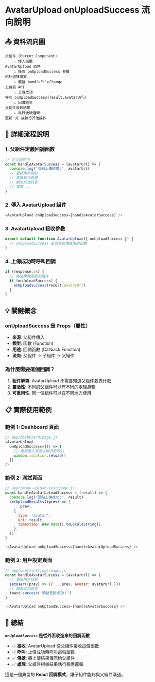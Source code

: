 # AvatarUpload onUploadSuccess 流向說明

## 📤 資料流向圖

```
父組件 (Parent Component)
    ↓ 傳入函數
AvatarUpload 組件
    ↓ 接收 onUploadSuccess 參數
用戶選擇檔案
    ↓ 觸發 handleFileChange
上傳到 API
    ↓ 上傳成功
呼叫 onUploadSuccess(result.avatarUrl)
    ↓ 回傳結果
父組件收到結果
    ↓ 執行後續邏輯
更新 UI 或執行其他操作
```

## 🔄 詳細流程說明

### 1. **父組件定義回調函數**

```javascript
// 在父組件中
const handleAvatarSuccess = (avatarUrl) => {
  console.log('收到上傳結果:', avatarUrl)
  // 更新用戶頭貼
  // 重新載入頁面
  // 顯示成功訊息
  // 等等...
}
```

### 2. **傳入 AvatarUpload 組件**

```javascript
<AvatarUpload onUploadSuccess={handleAvatarSuccess} />
```

### 3. **AvatarUpload 接收參數**

```javascript
export default function AvatarUpload({ onUploadSuccess }) {
  // onUploadSuccess 是從外面傳進來的函數
}
```

### 4. **上傳成功時呼叫回調**

```javascript
if (response.ok) {
  // 將結果傳回給父組件
  if (onUploadSuccess) {
    onUploadSuccess(result.avatarUrl)
  }
}
```

## 💡 關鍵概念

### **onUploadSuccess 是 Props（屬性）**

- **來源**: 父組件傳入
- **類型**: 函數 (Function)
- **用途**: 回調函數 (Callback Function)
- **流向**: 父組件 → 子組件 → 父組件

### **為什麼需要這個回調？**

1. **組件解耦**: AvatarUpload 不需要知道父組件要做什麼
2. **靈活性**: 不同的父組件可以有不同的處理邏輯
3. **可重用性**: 同一個組件可以在不同地方使用

## 📋 實際使用範例

### 範例 1: Dashboard 頁面

```javascript
// app/dashboard/page.js
<AvatarUpload
  onUploadSuccess={() => {
    // 重新載入頁面以顯示新頭貼
    window.location.reload()
  }}
/>
```

### 範例 2: 測試頁面

```javascript
// app/image-upload-test/page.js
const handleAvatarUploadSuccess = (result) => {
  console.log('頭貼上傳成功:', result)
  setUploadResults((prev) => [
    ...prev,
    {
      type: 'avatar',
      url: result,
      timestamp: new Date().toLocaleString(),
    },
  ])
}

;<AvatarUpload onUploadSuccess={handleAvatarUploadSuccess} />
```

### 範例 3: 用戶設定頁面

```javascript
// app/user/settings/page.js
const handleAvatarSuccess = (avatarUrl) => {
  // 更新用戶狀態
  setUser((prev) => ({ ...prev, avatar: avatarUrl }))
  // 顯示成功訊息
  toast.success('頭貼更新成功！')
}

;<AvatarUpload onUploadSuccess={handleAvatarSuccess} />
```

## 🎯 總結

**`onUploadSuccess` 是從外面收進來的回調函數**

- ✅ **接收**: AvatarUpload 從父組件接收這個函數
- ✅ **呼叫**: 上傳成功時呼叫這個函數
- ✅ **傳遞**: 將上傳結果傳回給父組件
- ✅ **處理**: 父組件根據結果執行相應邏輯

這是一個典型的 **React 回調模式**，讓子組件能夠與父組件溝通。





